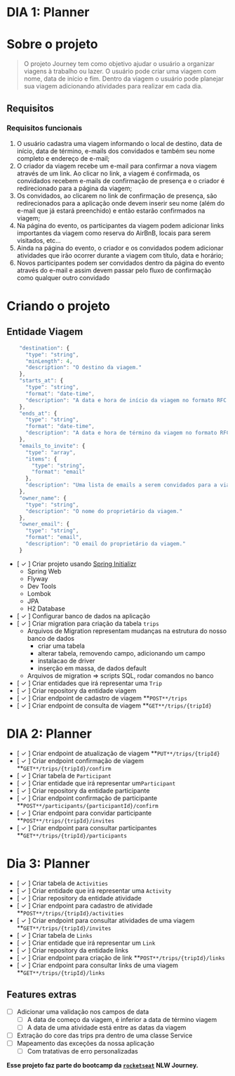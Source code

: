 # DIA 1: Planner

# Sobre o projeto

> O projeto Journey tem como objetivo ajudar o usuário a organizar viagens à trabalho ou lazer. O usuário pode criar uma viagem com nome, data de início e fim. Dentro da viagem o usuário pode planejar sua viagem adicionando atividades para realizar em cada dia.

## Requisitos

### Requisitos funcionais

1. O usuário cadastra uma viagem informando o local de destino, data de início, data de término, e-mails dos convidados e também seu nome completo e endereço de e-mail;
2. O criador da viagem recebe um e-mail para confirmar a nova viagem através de um link. Ao clicar no link, a viagem é confirmada, os convidados recebem e-mails de confirmação de presença e o criador é redirecionado para a página da viagem;
3. Os convidados, ao clicarem no link de confirmação de presença, são redirecionados para a aplicação onde devem inserir seu nome (além do e-mail que já estará preenchido) e então estarão confirmados na viagem;
4. Na página do evento, os participantes da viagem podem adicionar links importantes da viagem como reserva do AirBnB, locais para serem visitados, etc...
5. Ainda na página do evento, o criador e os convidados podem adicionar atividades que irão ocorrer durante a viagem com título, data e horário;
6. Novos participantes podem ser convidados dentro da página do evento através do e-mail e assim devem passar pelo fluxo de confirmação como qualquer outro convidado

# Criando o projeto

## Entidade Viagem

```jsx
    "destination": {
      "type": "string",
      "minLength": 4,
      "description": "O destino da viagem."
    },
    "starts_at": {
      "type": "string",
      "format": "date-time",
      "description": "A data e hora de início da viagem no formato RFC 3339."
    },
    "ends_at": {
      "type": "string",
      "format": "date-time",
      "description": "A data e hora de término da viagem no formato RFC 3339."
    },
    "emails_to_invite": {
      "type": "array",
      "items": {
        "type": "string",
        "format": "email"
      },
      "description": "Uma lista de emails a serem convidados para a viagem."
    },
    "owner_name": {
      "type": "string",
      "description": "O nome do proprietário da viagem."
    },
    "owner_email": {
      "type": "string",
      "format": "email",
      "description": "O email do proprietário da viagem."
    }
```

- [ &check; ]  Criar projeto usando [Spring Initializr](https://start.spring.io/)
    - Spring Web
    - Flyway
    - Dev Tools
    - Lombok
    - JPA
    - H2 Database
- [ &check; ]  Configurar banco de dados na aplicação
- [ &check; ]  Criar migration para criação da tabela `trips`
    - Arquivos de Migration representam mudanças na estrutura do nosso banco de dados
        - criar uma tabela
        - alterar tabela, removendo campo, adicionando um campo
        - instalacao de driver
        - inserção em massa, de dados default
    - Arquivos de migration ⇒ scripts SQL, rodar comandos no banco
- [  &check; ]  Criar entidades que irá representar uma `Trip`
- [ &check;  ]  Criar repository da entidade viagem
- [  &check; ]  Criar endpoint de cadastro de viagem **`POST**/trips`
- [  &check; ]  Criar endpoint de consulta de viagem **`GET**/trips/{tripId}`

# DIA 2: Planner

- [ &check; ]  Criar endpoint de atualização de viagem **`PUT**/trips/{tripId}`
- [ &check; ]  Criar endpoint confirmação de viagem **`GET**/trips/{tripId}/confirm`
- [ &check; ]  Criar tabela de `Participant`
- [ &check; ]  Criar entidade que irá representar um`Participant`
- [ &check; ]  Criar repository da entidade participante
- [ &check; ]  Criar endpoint confirmação de participante **`POST**/participants/{participantId}/confirm`
- [ &check; ]  Criar endpoint para convidar participante **`POST**/trips/{tripId}/invites`
- [ &check; ]  Criar endpoint para consultar participantes **`GET**/trips/{tripId}/participants`

# Dia 3: Planner

- [ &check; ]  Criar tabela de `Activities`
- [ &check; ]  Criar entidade que irá representar uma `Activity`
- [ &check; ]  Criar repository da entidade atividade
- [ &check; ]  Criar endpoint para cadastro de atividade **`POST**/trips/{tripId}/activities`
- [ &check; ]  Criar endpoint para consultar atividades de uma viagem **`GET**/trips/{tripId}/invites`
- [ &check; ]  Criar tabela de `Links`
- [ &check; ]  Criar entidade que irá representar um `Link`
- [ &check; ]  Criar repository da entidade links
- [ &check; ]  Criar endpoint para criação de link **`POST**/trips/{tripId}/links`
- [ &check; ]  Criar endpoint para consultar links de uma viagem **`GET**/trips/{tripId}/links`

## Features extras

- [ ]  Adicionar uma validação nos campos de data
    - [ ]  A data de começo da viagem, é inferior a data de término viagem
    - [ ]  A data de uma atividade está entre as datas da viagem
- [ ]  Extração do core das trips pra dentro de uma classe Service
- [ ]  Mapeamento das exceções da nossa aplicação
    - [ ]  Com tratativas de erro personalizadas

__Esse projeto faz parte do bootcamp da [`rocketseat`](https://github.com/rocketseat) NLW Journey.__